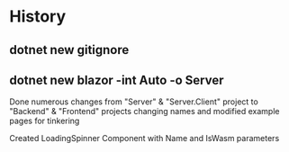 # History

## dotnet new gitignore

## dotnet new blazor -int Auto -o Server

Done numerous changes from "Server" & "Server.Client" project to "Backend" & "Frontend" projects changing names and modified example pages for tinkering

Created LoadingSpinner Component with Name and IsWasm parameters

